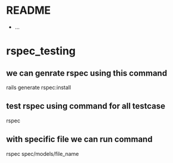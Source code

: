 # README
* ...
# rspec_testing
## we can genrate rspec using this command
rails generate rspec:install

## test rspec using command for all testcase
rspec


## with specific file we can run command
rspec spec/models/file_name